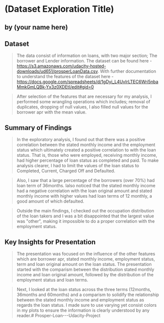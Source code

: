 # (Dataset Exploration Title)
## by (your name here)


## Dataset
> The data consist of information on loans, with two major section; The borrower and Lender information.
The dataset can be found here - https://s3.amazonaws.com/udacity-hosted-downloads/ud651/prosperLoanData.csv.
With further documentation to understand the features of the dataset here - https://docs.google.com/spreadsheets/d/1gDyi_L4UvIrLTEC6Wri5nbaMmkGmLQBk-Yx3z0XDEtI/edit#gid=0

> After selection of the features that are necessary for my analysis, I performed some wrangling operations which includes;
removal of duplicates, dropping of null values, I also filled null values for the borrower apr with the mean value.


## Summary of Findings

> In the exploratory analysis, I found out that there was a positive correlation between the stated monthly income and the employment 
status which ultimately created a positive correlation to with the loan status. That is, those who were employed, receiving monthly 
income, had higher percentage of loan status as completed and paid. To make analysis clearer, I had to limit the values of the loan 
status to Completed, Current, Charged Off and Defaulted. 

> Also, I saw that a large percentage of the borrowers (over 70%) had loan term of 36months. Ialso noticed that the stated monthly
income had a negative correlation with the loan original amount and stated monthly income with higher values had loan terms of 12 monthly, 
a good amount of which defaulted.

> Outside the main findings, I checked out the occupation distribution of the loan takers and I was a bit disappointed that the largest 
value was "other", making it impossible to do a proper correlation with the employment status.


## Key Insights for Presentation

> The presentation was focused on the influence of the other features which are borrower apr, stated monthly income, employment status, 
term and loan original amount on the loan status. The presentation started with the comparism between the distribution stated monthly 
income and loan original amount, followed by the distribution of the employment status and loan terms.

> Next, I looked at the loan status across the three terms (12months, 36months and 60months) and a comparism to solidify the relationship 
between the stated monthly income and employment status as regards the loan status. I made sure to use varying yet consist colors in my 
plots to ensure the information is clearly understood by any reader.#   P r o s p e r - L o a n - - - U d a c i t y - P r o j e c t  
 